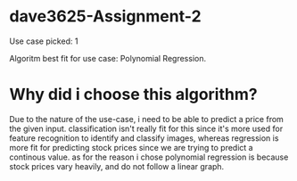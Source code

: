 # dave3625-Assignment-2

Use case picked: 1

Algoritm best fit for use case: Polynomial Regression.

# Why did i choose this algorithm?

Due to the nature of the use-case, i need to be able to predict a price from the given input. classification isn't really fit for this since it's more used for feature recognition to identify and classify images, whereas regression is more fit for predicting stock prices since we are trying to predict a continous value. as for the reason i chose polynomial regression is because stock prices vary heavily, and do not follow a linear graph.
